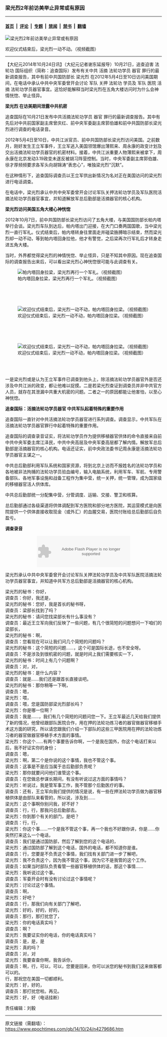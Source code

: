 ### 梁光烈2年前访美举止异常或有原因

---

#### [首页](../../../..?n4279686) &nbsp;|&nbsp; [评论](../../../../../epoch-comment?n4279686) &nbsp;|&nbsp; [专题](../../../../../epoch-special?n4279686) &nbsp;|&nbsp; [禁闻](../../../../../epoch-news?n4279686) &nbsp;|&nbsp; [禁书](../../../../../books?n4279686) &nbsp;|&nbsp; [翻墙](https://github.com/gfw-breaker/nogfw/blob/master/README.md?n4279686)


<div><img alt="梁光烈2年前访美举止异常或有原因" class="attachment-djy_600_400 size-djy_600_400 wp-post-image" src="https://i.epochtimes.com/assets/uploads/2014/10/1205091352141002.jpg"/>
<div class="caption">
 <p>
  欢迎仪式结束后，梁光烈一动不动。（视频截图）
 </p>
</div></div><hr/><div class="post_content" id="artbody" itemprop="articleBody">
 <!-- article content begin -->
 <p>
  【大纪元2014年10月24日讯】（大纪元记者谢东延报导）10月21日，追查迫害
  <ok href="https://www.epochtimes.com/gb/tag/%E6%B3%95%E8%BD%AE%E5%8A%9F.html">
   法轮功
  </ok>
  国际组织（简称：追查国际）发布有关中共
  <ok href="https://www.epochtimes.com/gb/tag/%E6%B4%BB%E6%91%98.html">
   活摘
  </ok>
  法轮功学员
  <ok href="https://www.epochtimes.com/gb/tag/%E5%99%A8%E5%AE%98.html">
   器官
  </ok>
  罪行的最新调查报告，其中有前中共国防部长
  <ok href="https://www.epochtimes.com/gb/tag/%E6%A2%81%E5%85%89%E7%83%88.html">
   梁光烈
  </ok>
  在2012年5月4日至10日访问美国期间，在电话中承认中共中央军委曾开会讨论
  <ok href="https://www.epochtimes.com/gb/tag/%E5%86%9B%E9%98%9F.html">
   军队
  </ok>
  关押
  <ok href="https://www.epochtimes.com/gb/tag/%E6%B3%95%E8%BD%AE%E5%8A%9F.html">
   法轮功
  </ok>
  学员及
  <ok href="https://www.epochtimes.com/gb/tag/%E5%86%9B%E9%98%9F.html">
   军队
  </ok>
  医院
  <ok href="https://www.epochtimes.com/gb/tag/%E6%B4%BB%E6%91%98.html">
   活摘
  </ok>
  法轮功学员器官事宜。这恰好能解释当时梁光烈在五角大楼访问时为什么会神情恍惚、举止怪异。
 </p>
 <p>
  <b>
   <ok href="https://www.epochtimes.com/gb/tag/%E6%A2%81%E5%85%89%E7%83%88.html">
    梁光烈
   </ok>
   在访美期间泄露中共机密
  </b>
 </p>
 <p>
  追查国际在10月21日发布中共活摘法轮功学员
  <ok href="https://www.epochtimes.com/gb/tag/%E5%99%A8%E5%AE%98.html">
   器官
  </ok>
  罪行的最新调查报告。其中有先后对中共前国家副主席曾庆红、前中央军委副主席郭伯雄和前中共国防部长梁光烈进行调查的电话录音。
 </p>
 <p>
  2012年5月4日至10日，中共江派官员、前中共国防部长梁光烈访问美国。之前数月，刚好发生王立军事件，王立军逃入美国领馆爆出薄熙来、周永康的政变计划及交出活摘法轮功学员器官的机密材料。接着，中共江派重要人物薄熙来被拿下，周永康在北京发动3.19政变未遂反被胡习阵营控制。当时，中央军委副主席郭伯雄、徐才厚频频要求各军头向胡锦涛“表忠心”，唯独梁光烈“沉默”。
 </p>
 <p>
  在这种情形下，追查国际调查员以王立军供出新情况为名对正在美国访问的梁光烈进行电话调查。
 </p>
 <p>
  在电话中，梁光烈承认中共中央军委曾开会讨论军队关押法轮功学员及军队医院活摘法轮功学员器官事宜，并知道解放军总后勤部是活摘器官的核心机构。
 </p>
 <p>
  <b>
   梁光烈访问美国五角大楼心神恍惚
  </b>
 </p>
 <p>
  2012年10月7日，前中共国防部长梁光烈访问了五角大楼，与美国国防部长帕内塔举行会谈。梁光烈车队到达后，帕内塔出门迎接，在大门口奏两国国歌，当中梁光烈一直行军礼。仪式结束后，帕内塔转身往里面走并碰梁胳膊暗示结束，然而梁光烈却一动不动，等到帕内塔回身拉他，他才有警觉，之后梁再次行军礼后才转身走进五角大楼。
 </p>
 <p>
  当时，外界都觉得梁光烈的神情恍惚、举止怪异，只是不知其中原因。现在追查国际的调查报告出来后，可以看出梁光烈心神恍惚很可能与此调查有关。
  <br/>
  <figure aria-describedby="caption-attachment-5794266" class="wp-caption aligncenter" id="attachment_5794266" style="width: 465px">
   <ok href=" https://i.epochtimes.com/assets/uploads/2014/10/1205091353041002.jpg" rel="noreferrer noopener" target="_blank">
    <img alt="帕内塔回身拉梁，梁光烈再行一个军礼。（视频截图）" class="size-large wp-image-5794266" src="https://i.epochtimes.com/assets/uploads/2014/10/1205091353041002.jpg" title="帕内塔回身拉梁，梁光烈再行一个军礼。（视频截图）"/>
   </ok>
   <br/><figcaption class="wp-caption-text" id="caption-attachment-5794266">
    帕内塔回身拉梁，梁光烈再行一个军礼。（视频截图）
   </figcaption><br/>
  </figure><br/>
  <br/>
  <figure aria-describedby="caption-attachment-5794273" class="wp-caption aligncenter" id="attachment_5794273" style="width: 461px">
   <ok href=" https://i.epochtimes.com/assets/uploads/2014/10/1205091354201002.jpg" rel="noreferrer noopener" target="_blank">
    <img alt="欢迎仪式结束后，梁光烈一动不动，帕内塔回身拉梁。（视频截图）" class="size-large wp-image-5794273" src="https://i.epochtimes.com/assets/uploads/2014/10/1205091354201002.jpg" title="欢迎仪式结束后，梁光烈一动不动，帕内塔回身拉梁。（视频截图）"/>
   </ok>
   <br/><figcaption class="wp-caption-text" id="caption-attachment-5794273">
    欢迎仪式结束后，梁光烈一动不动，帕内塔回身拉梁。（视频截图）
   </figcaption><br/>
  </figure><br/>
  <br/>
  <figure aria-describedby="caption-attachment-5794283" class="wp-caption aligncenter" id="attachment_5794283" style="width: 467px">
   <ok href=" https://i.epochtimes.com/assets/uploads/2014/10/1205091355001002.jpg" rel="noreferrer noopener" target="_blank">
    <img alt="欢迎仪式结束后，梁光烈一动不动，帕内塔回身拉梁。（视频截图）" class="size-large wp-image-5794283" src="https://i.epochtimes.com/assets/uploads/2014/10/1205091355001002.jpg" title="欢迎仪式结束后，梁光烈一动不动，帕内塔回身拉梁。（视频截图）"/>
   </ok>
   <br/><figcaption class="wp-caption-text" id="caption-attachment-5794283">
    欢迎仪式结束后，梁光烈一动不动，帕内塔回身拉梁。（视频截图）
   </figcaption><br/>
  </figure><br/>
  <br/>
  一是梁光烈或是认为王立军事件已调查到他头上，除活摘法轮功学员器官外是否还涉及中共江派的政变，都让他难以捉摸。二是若梁光烈查证到调查员并非中共官方人员，就存在其泄漏中共重大机密的问题。二者之一的原因都能让他害怕，以至心神恍惚。
 </p>
 <p>
  <b>
   追查国际：活摘法轮功学员器官 中共军队起着特殊的重要作用
  </b>
 </p>
 <p>
  追查国际一直针对中共活摘法轮功学员器官进行系列调查。调查显示，中共军队在活摘法轮功学员器官罪行中起着特殊的重要作用。
 </p>
 <p>
  追查国际的调查录音证实，将法轮功学员作为提供移植器官供体的命令直接来自前中共中央军委主席江泽民，中共中央高层及中央军委高层都了解内情。解放军总后勤部是活摘器官的核心机构。电话还证实，前中央政法委书记周永康是活摘法轮功学员器官主谋之一。
 </p>
 <p>
  中共总后勤部利用军队系统和国家资源，将到北京上访而不报姓名的法轮功学员和各地被非法拘捕的法轮功学员验血编号，输入电脑系统，利用军车、军航、专用警备部队、各地军事设施和战备工程作为集中营，统一关押，统一管理，成为国家级的移植器官活人供体库。
 </p>
 <p>
  中共总后勤部统一分配集中营，分管调度、运输、交接、警卫和核算。
 </p>
 <p>
  总后勤部通过各级渠道将供体调配到军方医院和部分地方医院，其运营模式是向医院提供一个供体直接收取现金（或外汇）的血腥交易，医院付账给总后勤部后自负盈亏。
 </p>
 <p>
  <b>
   调查录音
  </b>
 </p>
 <p>
  <center>
   <embed bgcolor="#FFFFFF" flashvars="file=http://www.youmaker.com/video/v/nu/014d7fb1338a45dcab36dc0ccdd1155a085.xml&amp;linkfromdisplay=false&amp;showdigits=true&amp;autostart=true&amp;repeat=true&amp;showfsbutton=false&amp;showeq=true" height="100" pluginspage="http://www.macromedia.com/go/getflashplayer" src="http://www.youmaker.com/m.swf" type="application/x-shockwave-flash" width="300"/>
  </center>
 </p>
 <p>
  梁光烈承认中共中央军委曾开会讨论军队关押法轮功学员及中共军队医院活摘法轮功学员器官事宜，并知道中共军方总后勤部是活摘器官的核心机构。
 </p>
 <p>
  梁光烈的秘书：你好，
  <br/>
  调查员：你好，我还是，
  <br/>
  梁光烈的秘书：您好，我是首长的秘书呀，
  <br/>
  调查员：梁部长找到了吗？
  <br/>
  梁光烈的秘书：请问您找梁部长有什么事没有？
  <br/>
  调查员：最近王立军向我们反映了一些问题，有几个很简短的问题想问一下咱们的梁部长，
  <br/>
  梁光烈的秘书：啊，
  <br/>
  调查员：您看现在可以让我们问几个简短的问题吗？
  <br/>
  梁光烈的秘书：这个简短的问题……，这个可是国际长途，也不安全呀。
  <br/>
  调查员：不是涉及到很机密的问题，就是时间上我们需要核实一下，
  <br/>
  梁光烈的秘书：时间上有几个问题啊？
  <br/>
  调查员：对，对，
  <br/>
  梁光烈的秘书：是什么内容？
  <br/>
  调查员：就是……我们还是跟首长直接谈吧。
  <br/>
  梁光烈的秘书：那你稍等一下啊，
  <br/>
  调查员：嗯，
  <br/>
  梁光烈：喂，
  <br/>
  调查员：喂，您是国防部梁光烈部长吗？
  <br/>
  梁光烈：你是哪一位啊？
  <br/>
  调查员：我是……，我们有几个简短的问题问您一下。王立军最近几天给我们提供了新的情况，他曾经跟部队医院合作，用在押的法轮功炼习者的器官做器官移植手术这方面的研究，所以请您跟我们介绍一下部队的这些三甲医院用在押的法轮功炼习者的器官做器官移植手术方面的事情。
  <br/>
  梁光烈：你这个……有两个事要告诉你啊，一个是我在国外，你这个电话打来以后，我不好证实你的身份；
  <br/>
  调查员：嗯，
  <br/>
  梁光烈：啊，第二个是你说的这个事情，我也不管这个事。
  <br/>
  调查员：这事是不是应当属于总后勤部负责呢？
  <br/>
  梁光烈：那你就要问问他们谁管这个事。
  <br/>
  调查员：在您做总参谋长期间，有没有听说过这方面的事情吗？
  <br/>
  梁光烈：听说过，我是管军事工作，我不管那个后勤医疗的事。
  <br/>
  调查员：还有，王立军向我们提供的情况是说，有一些在押法轮功学员做为器官移植供体是由部队来看管的，所以说，涉及到……
  <br/>
  梁光烈：这个事啊你别问我，好不好？
  <br/>
  调查员：行，行，那我问总后勤部去。
  <br/>
  梁光烈：你到那个有关的部门，是吧？
  <br/>
  调查员：行，行，
  <br/>
  梁光烈：你这个事……一个是我不管这个事，再一个我也不好跟你讲，你是……你突然打来这么一个电话，
  <br/>
  调查员：我们是通过国防部，然后了解到您的这个电话的，
  <br/>
  梁光烈：通过国防部了解到这个电话，国外的电话，都不知道你是谁。
  <br/>
  调查员：行，您要是不负责这个事情，我们找有关部门进一步了解吧，
  <br/>
  梁光烈：我不负责这个，因为我不管这个事，因为它不是我管的这个工作。
  <br/>
  调查员：如果当时部队负责看管一些器官移植供体的话，那这个事情……
  <br/>
  梁光烈：我听说过这个事。
  <br/>
  调查员：军委开会时有没有讨论过这个事情呢？
  <br/>
  梁光烈：讨论过这个事情。
  <br/>
  调查员：啊，
  <br/>
  梁光烈：好吧？
  <br/>
  调查员：行，那我们向有关部门了解吧，
  <br/>
  梁光烈：好的，好的，好的，
  <br/>
  调查员：那行，那打扰您了，
  <br/>
  梁光烈：你的电话真实吗？
  <br/>
  调查员：啊？
  <br/>
  梁光烈：我要证实你的电话，你的电话真实吗？
  <br/>
  调查员：是，是，是
  <br/>
  梁光烈：真的吗？
  <br/>
  调查员：对，对
  <br/>
  梁光烈：我要查查你啊，我告诉你，
  <br/>
  调查员：啊，行，可以，可以，您要是回来，你可以派您的秘书到我们这来做客都可以的。
  <br/>
  行，那祝您在美国一切都顺利。
  <br/>
  梁光烈：好，好的，
  <br/>
  调查员：那打扰您啦。再见。
  <br/>
  梁光烈：好，好（电话挂断）
 </p>
 <p>
  责任编辑：刘毅
 </p>
 <!-- article content end -->
 <div id="below_article_ad">
 </div>
</div>


---

原文链接（需翻墙）：https://www.epochtimes.com/gb/14/10/24/n4279686.htm